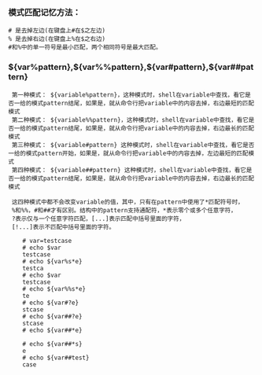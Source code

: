 ### 模式匹配记忆方法：

	# 是去掉左边(在键盘上#在$之左边)
	% 是去掉右边(在键盘上%在$之右边)
	#和%中的单一符号是最小匹配，两个相同符号是最大匹配。

### ${var%pattern},${var%%pattern},${var#pattern},${var##pattern}

     第一种模式： ${variable%pattern}，这种模式时，shell在variable中查找，看它是否一给的模式pattern结尾，如果是，就从命令行把variable中的内容去掉，右边最短的匹配模式
     第二种模式： ${variable%%pattern}，这种模式时，shell在variable中查找，看它是否一给的模式pattern结尾，如果是，就从命令行把variable中的内容去掉，右边最长的匹配模式
     第三种模式： ${variable#pattern} 这种模式时，shell在variable中查找，看它是否一给的模式pattern开始，如果是，就从命令行把variable中的内容去掉，左边最短的匹配模式
     第四种模式： ${variable##pattern} 这种模式时，shell在variable中查找，看它是否一给的模式pattern结尾，如果是，就从命令行把variable中的内容去掉，右边最长的匹配模式

     这四种模式中都不会改变variable的值，其中，只有在pattern中使用了*匹配符号时，
     %和%%，#和##才有区别。结构中的pattern支持通配符，*表示零个或多个任意字符，
     ?表示仅与一个任意字符匹配，[...]表示匹配中括号里面的字符，
     [!...]表示不匹配中括号里面的字符。

		# var=testcase    
		# echo $var    
		testcase    
		# echo ${var%s*e}   
		testca    
		# echo $var    
		testcase   
		# echo ${var%%s*e}   
		te  
		# echo ${var#?e}    
		stcase  
		# echo ${var##?e}    
		stcase  
		# echo ${var##*e}    
		  
		# echo ${var##*s}    
		e    
		# echo ${var##test}    
		case    